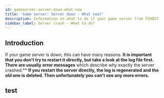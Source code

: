 ```yaml
---
id: gameserver-server-down-what-now
title: 'Game server: Server down - What now?'
description: Information on what to do if your game server from FSHOST has crashed or is down
sidebar_label: Server crash - What to do?
---
```


## Introduction

If your game server is down, this can have many reasons. **It is important that you don't try to restart it directly, but take a look at the log file first. There are usually** **error messages** which describe why exactly the server crashed.** **If you restart the server directly, the log is regenerated and the old one is deleted. Then unfortunately you can't see any more errors.**


## test
